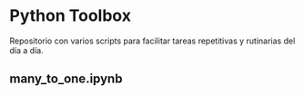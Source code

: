 # Python Toolbox
Repositorio con varios scripts para facilitar tareas repetitivas y rutinarias del día a día.

## many_to_one.ipynb
